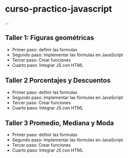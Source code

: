 # curso-practico-javascript

...

## Taller 1: Figuras geométricas

- Primer paso: definir las formulas
- Segundo paso: Implementar las fórmulas en JavaScript
- Tercer paso: Crear funciones
- Cuarto paso: Integrar JS con HTML

## Taller 2 Porcentajes y Descuentos

- Primer paso: definir las formulas
- Segundo paso: Implementar las fórmulas en JavaScript
- Tercer paso: Crear funciones
- Cuarto paso: Integrar JS con HTML

## Taller 3 Promedio, Mediana y Moda

- Primer paso: definir las formulas
- Segundo paso: Implementar las fórmulas en JavaScript
- Tercer paso: Crear funciones
- Cuarto paso: Integrar JS con HTML